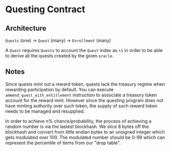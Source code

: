 # Questing Contract

## Architecture
`Quests` (one) -> `Quest` (many) -> `Enrollment` (many)

A `Quest` requires `Quests` to account the `Quest` index as `+1` in order to be able to derive all the quests created by the given `oracle`.

## Notes

Since quests _mint_ out a reward token, quests lack the treasury regime when rewarding participation by default. You can execute `ammend_quest_with_entitlement` instruction to associate a treasury token account for the reward mint. However since the questing program does not have minting authority over such token, the supply of such reward token needs to be managed and resupplied.

In order to achieve n% chance/probability, the process of achieving a random number is via the lastest blockhash. We slice 8 bytes off the blockhash and convert from little endian bytes to an unsigned integer which gets modulated over 100. The modulated number should be 0-99 which can represent the percentile of items from our "drop table".
